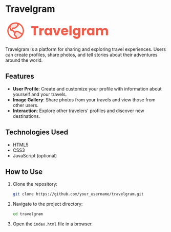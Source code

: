 
# Travelgram

![Travelgram Logo](assets/icons/logo.svg)

Travelgram is a platform for sharing and exploring travel experiences. Users can create profiles, share photos, and tell stories about their adventures around the world.

## Features

- **User Profile**: Create and customize your profile with information about yourself and your travels.
- **Image Gallery**: Share photos from your travels and view those from other users.
- **Interaction**: Explore other travelers' profiles and discover new destinations.

## Technologies Used

- HTML5
- CSS3
- JavaScript (optional)

## How to Use

1. Clone the repository:
   ```bash
   git clone https://github.com/your_username/travelgram.git
   ```

2. Navigate to the project directory:
   ```bash
   cd travelgram
   ```

3. Open the `index.html` file in a browser.
